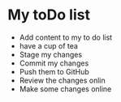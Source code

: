 # My toDo list 

- Add content to my to do list 
- have a cup of tea 
- Stage my changes 
- Commit my changes 
- Push them to GitHub 
- Review the changes onlin 
- Make some changes online 
